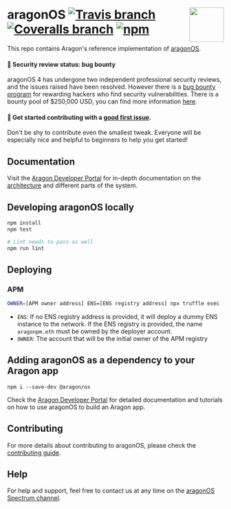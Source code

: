 # aragonOS <img align="right" src="https://raw.githubusercontent.com/aragon/design/master/readme-logo.png" height="80px" /> [![Travis branch](https://img.shields.io/travis/aragon/aragonOS/master.svg?style=for-the-badge)](https://travis-ci.org/aragon/aragonOS) [![Coveralls branch](https://img.shields.io/coveralls/aragon/aragonOS/master.svg?style=for-the-badge)](https://coveralls.io/github/aragon/aragonOS?branch=master) [![npm](https://img.shields.io/npm/v/@aragon/os.svg?style=for-the-badge)](https://www.npmjs.com/package/@aragon/os)

This repo contains Aragon's reference implementation of [aragonOS](https://hack.aragon.org/docs/aragonos-intro.html).

#### 🚨 Security review status: bug bounty
aragonOS 4 has undergone two independent professional security reviews, and the issues raised have been resolved. However there is a [bug bounty program](https://wiki.aragon.org/dev/bug_bounty/) for rewarding hackers who find security vulnerabilities. There is a bounty pool of $250,000 USD, you can find more information [here](https://wiki.aragon.org/dev/bug_bounty/).

#### 👋 Get started contributing with a [good first issue](https://github.com/aragon/aragonOS/issues?q=is%3Aissue+is%3Aopen+label%3A%22good+first+issue%22).
Don't be shy to contribute even the smallest tweak. Everyone will be especially nice and helpful to beginners to help you get started!

## Documentation

Visit the [Aragon Developer Portal](https://hack.aragon.org/docs/aragonos-intro.html) for in-depth documentation on the [architecture](https://hack.aragon.org/docs/aragonos-ref.html) and different parts of the system.

## Developing aragonOS locally

```sh
npm install
npm test

# Lint needs to pass as well
npm run lint
```

## Deploying

### APM
```sh
OWNER=[APM owner address] ENS=[ENS registry address] npx truffle exec --network [network] scripts/deploy-apm.js
```

- `ENS`: If no ENS registry address is provided, it will deploy a dummy ENS instance to the network. If the ENS registry is provided, the name `aragonpm.eth` must be owned by the deployer account.
- `OWNER`: The account that will be the initial owner of the APM registry

## Adding aragonOS as a dependency to your Aragon app

```
npm i --save-dev @aragon/os
```

Check the [Aragon Developer Portal](https://hack.aragon.org) for detailed documentation and tutorials on how to use aragonOS to build an Aragon app.

## Contributing

For more details about contributing to aragonOS, please check the [contributing guide](./CONTRIBUTING.md).

## Help

For help and support, feel free to contact us at any time on the [aragonOS Spectrum channel](https://spectrum.chat/aragon/aragonos).